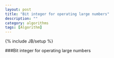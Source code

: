 ```yaml
---
layout: post
title: "Bit integer for operating large numbers"
description: ""
category: algorithms
tags: [Algorithm]
---
```


{% include JB/setup %}


###Bit integer for operating large numbers
